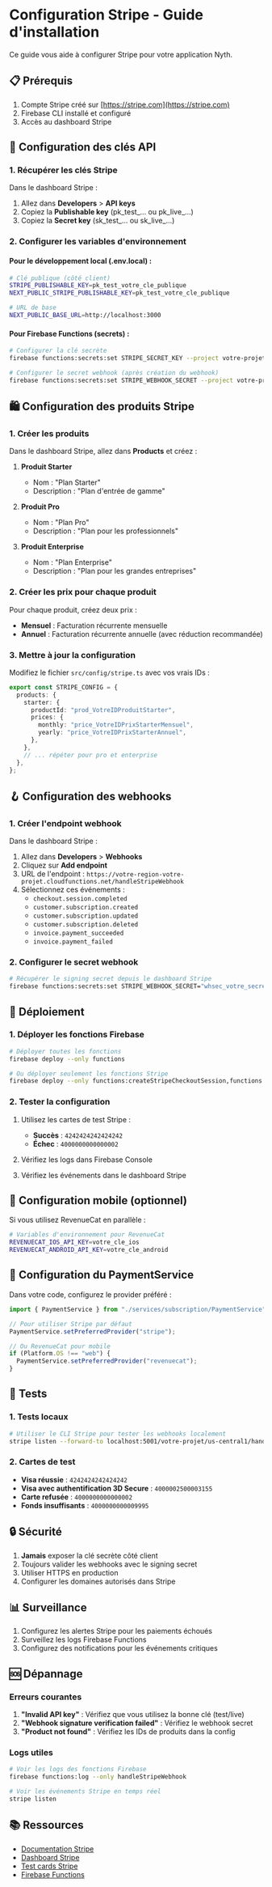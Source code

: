 # Configuration Stripe - Guide d'installation

Ce guide vous aide à configurer Stripe pour votre application Nyth.

## 📋 Prérequis

1. Compte Stripe créé sur [https://stripe.com](https://stripe.com)
2. Firebase CLI installé et configuré
3. Accès au dashboard Stripe

## 🔑 Configuration des clés API

### 1. Récupérer les clés Stripe

Dans le dashboard Stripe :
1. Allez dans **Developers** > **API keys**
2. Copiez la **Publishable key** (pk_test_... ou pk_live_...)
3. Copiez la **Secret key** (sk_test_... ou sk_live_...)

### 2. Configurer les variables d'environnement

#### Pour le développement local (.env.local) :
```bash
# Clé publique (côté client)
STRIPE_PUBLISHABLE_KEY=pk_test_votre_cle_publique
NEXT_PUBLIC_STRIPE_PUBLISHABLE_KEY=pk_test_votre_cle_publique

# URL de base
NEXT_PUBLIC_BASE_URL=http://localhost:3000
```

#### Pour Firebase Functions (secrets) :
```bash
# Configurer la clé secrète
firebase functions:secrets:set STRIPE_SECRET_KEY --project votre-projet-id

# Configurer le secret webhook (après création du webhook)
firebase functions:secrets:set STRIPE_WEBHOOK_SECRET --project votre-projet-id
```

## 🛍️ Configuration des produits Stripe

### 1. Créer les produits

Dans le dashboard Stripe, allez dans **Products** et créez :

1. **Produit Starter**
   - Nom : "Plan Starter"
   - Description : "Plan d'entrée de gamme"

2. **Produit Pro** 
   - Nom : "Plan Pro"
   - Description : "Plan pour les professionnels"

3. **Produit Enterprise**
   - Nom : "Plan Enterprise"
   - Description : "Plan pour les grandes entreprises"

### 2. Créer les prix pour chaque produit

Pour chaque produit, créez deux prix :
- **Mensuel** : Facturation récurrente mensuelle
- **Annuel** : Facturation récurrente annuelle (avec réduction recommandée)

### 3. Mettre à jour la configuration

Modifiez le fichier `src/config/stripe.ts` avec vos vrais IDs :

```typescript
export const STRIPE_CONFIG = {
  products: {
    starter: {
      productId: "prod_VotreIDProduitStarter",
      prices: {
        monthly: "price_VotreIDPrixStarterMensuel",
        yearly: "price_VotreIDPrixStarterAnnuel",
      },
    },
    // ... répéter pour pro et enterprise
  },
};
```

## 🪝 Configuration des webhooks

### 1. Créer l'endpoint webhook

Dans le dashboard Stripe :
1. Allez dans **Developers** > **Webhooks**
2. Cliquez sur **Add endpoint**
3. URL de l'endpoint : `https://votre-region-votre-projet.cloudfunctions.net/handleStripeWebhook`
4. Sélectionnez ces événements :
   - `checkout.session.completed`
   - `customer.subscription.created`
   - `customer.subscription.updated`
   - `customer.subscription.deleted`
   - `invoice.payment_succeeded`
   - `invoice.payment_failed`

### 2. Configurer le secret webhook

```bash
# Récupérer le signing secret depuis le dashboard Stripe
firebase functions:secrets:set STRIPE_WEBHOOK_SECRET="whsec_votre_secret_webhook"
```

## 🚀 Déploiement

### 1. Déployer les fonctions Firebase

```bash
# Déployer toutes les fonctions
firebase deploy --only functions

# Ou déployer seulement les fonctions Stripe
firebase deploy --only functions:createStripeCheckoutSession,functions:handleStripeWebhook
```

### 2. Tester la configuration

1. Utilisez les cartes de test Stripe :
   - **Succès** : `4242424242424242`
   - **Échec** : `4000000000000002`

2. Vérifiez les logs dans Firebase Console
3. Vérifiez les événements dans le dashboard Stripe

## 📱 Configuration mobile (optionnel)

Si vous utilisez RevenueCat en parallèle :

```bash
# Variables d'environnement pour RevenueCat
REVENUECAT_IOS_API_KEY=votre_cle_ios
REVENUECAT_ANDROID_API_KEY=votre_cle_android
```

## 🔧 Configuration du PaymentService

Dans votre code, configurez le provider préféré :

```typescript
import { PaymentService } from "./services/subscription/PaymentService";

// Pour utiliser Stripe par défaut
PaymentService.setPreferredProvider("stripe");

// Ou RevenueCat pour mobile
if (Platform.OS !== "web") {
  PaymentService.setPreferredProvider("revenuecat");
}
```

## 🧪 Tests

### 1. Tests locaux

```bash
# Utiliser le CLI Stripe pour tester les webhooks localement
stripe listen --forward-to localhost:5001/votre-projet/us-central1/handleStripeWebhook
```

### 2. Cartes de test

- **Visa réussie** : `4242424242424242`
- **Visa avec authentification 3D Secure** : `4000002500003155`
- **Carte refusée** : `4000000000000002`
- **Fonds insuffisants** : `4000000000009995`

## 🔒 Sécurité

1. **Jamais** exposer la clé secrète côté client
2. Toujours valider les webhooks avec le signing secret
3. Utiliser HTTPS en production
4. Configurer les domaines autorisés dans Stripe

## 📊 Surveillance

1. Configurez les alertes Stripe pour les paiements échoués
2. Surveillez les logs Firebase Functions
3. Configurez des notifications pour les événements critiques

## 🆘 Dépannage

### Erreurs courantes

1. **"Invalid API key"** : Vérifiez que vous utilisez la bonne clé (test/live)
2. **"Webhook signature verification failed"** : Vérifiez le webhook secret
3. **"Product not found"** : Vérifiez les IDs de produits dans la config

### Logs utiles

```bash
# Voir les logs des fonctions Firebase
firebase functions:log --only handleStripeWebhook

# Voir les événements Stripe en temps réel
stripe listen
```

## 📚 Ressources

- [Documentation Stripe](https://stripe.com/docs)
- [Dashboard Stripe](https://dashboard.stripe.com)
- [Test cards Stripe](https://stripe.com/docs/testing)
- [Firebase Functions](https://firebase.google.com/docs/functions)
